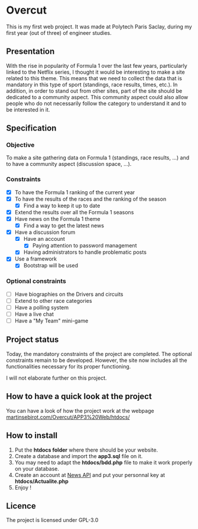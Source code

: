 # Overcut
This is my first web project. It was made at Polytech Paris Saclay, during my first year (out of three) of engineer studies.

## Presentation
With the rise in popularity of Formula 1 over the last few years, particularly linked to the Netflix series, I thought it would be interesting to make a site related to this theme. This means that we need to collect the data that is mandatory in this type of sport (standings, race results, times, etc.). In addition, in order to stand out from other sites, part of the site should be dedicated to a community aspect. This community aspect could also allow people who do not necessarily follow the category to understand it and to be interested in it.

## Specification
### Objective
To make a site gathering data on Formula 1 (standings, race results, ...) and to have a community aspect (discussion space, ...).

### Constraints
- [x] To have the Formula 1 ranking of the current year
- [x] To have the results of the races and the ranking of the season
  - [x] Find a way to keep it up to date
- [x] Extend the results over all the Formula 1 seasons
- [x] Have news on the Formula 1 theme
  - [x] Find a way to get the latest news
- [x] Have a discussion forum 
  - [x] Have an account 
    - [x] Paying attention to password management
  - [x] Having administrators to handle problematic posts
- [x] Use a framework 
  - [x] Bootstrap will be used

### Optional constraints
- [ ] Have biographies on the Drivers and circuits
- [ ] Extend to other race categories
- [ ] Have a polling system
- [ ] Have a live chat
- [ ] Have a "My Team" mini-game

## Project status
Today, the mandatory constraints of the project are completed. The optional constraints remain to be developed. However, the site now includes all the functionalities necessary for its proper functioning.

I will not elaborate further on this project.

## How to have a quick look at the project
You can have a look of how the project work at the webpage [martinsebirot.com/Overcut/APP3%20Web/htdocs/](https://martinsebirot.com/Overcut/APP3%20Web/htdocs/)

## How to install
1. Put the **htdocs folder** where there should be your website.
2. Create a database and import the **app3.sql** file on it.
3. You may need to adapt the **htdocs/bdd.php** file to make it work properly on your database.
4. Create an account at [News API](https://newsapi.org/) and put your personnal key at **htdocs/Actualite.php**
5. Enjoy !

## Licence
The project is licensed under GPL-3.0 
